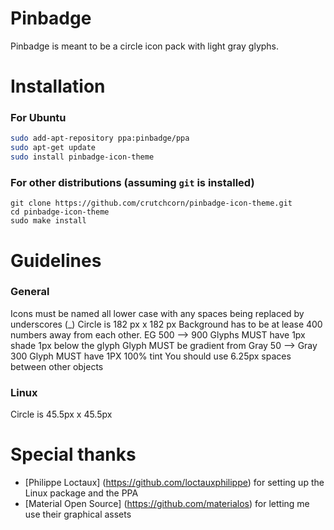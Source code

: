 # Pinbadge
Pinbadge is meant to be a circle icon pack with light gray glyphs.

# Installation
### For Ubuntu
```bash
sudo add-apt-repository ppa:pinbadge/ppa
sudo apt-get update
sudo install pinbadge-icon-theme
```

### For other distributions (assuming `git` is installed)
```
git clone https://github.com/crutchcorn/pinbadge-icon-theme.git
cd pinbadge-icon-theme
sudo make install
```

# Guidelines
### General
Icons must be named all lower case with any spaces being replaced by underscores (_)
Circle is 182 px x 182 px
Background has to be at lease 400 numbers away from each other. EG 500 --> 900
Glyphs MUST have 1px shade 1px below the glyph
Glyph MUST be gradient from Gray 50 --> Gray 300
Glyph MUST have 1PX 100% tint
You should use 6.25px spaces between other objects

### Linux
Circle is 45.5px x 45.5px

# Special thanks
* [Philippe Loctaux] (https://github.com/loctauxphilippe) for setting up the Linux package and the PPA 
* [Material Open Source] (https://github.com/materialos) for letting me use their graphical assets
